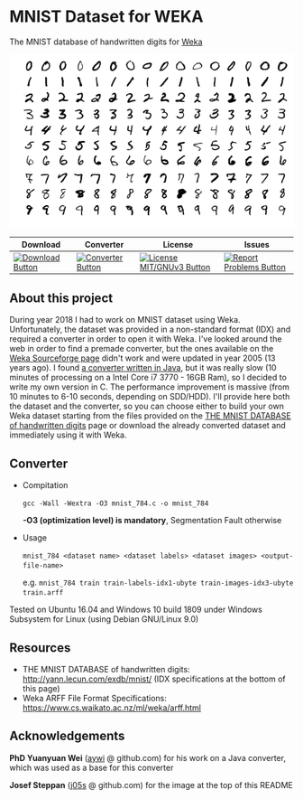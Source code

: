 # MNIST Dataset for WEKA

The MNIST database of handwritten digits for [Weka](https://www.cs.waikato.ac.nz/ml/weka/)

![MNIST image](README.md_images/MnistExamples.png)

|Download|Converter|License|Issues|
|---------|---------|---------|----------|
| [![Download Button](https://img.shields.io/badge/Version-2018--12--12-blue.svg)](https://github.com/subwave07/MNIST-Weka/releases) | [![Converter Button](https://img.shields.io/badge/Version-1.0.0-blue.svg)](https://github.com/subwave07/MNIST-Weka/blob/master/mnist_784.c) | [![License MIT/GNUv3 Button](https://img.shields.io/badge/License-MIT/GNUv3-green.svg)](https://github.com/subwave07/MNIST-Weka/blob/master/LICENSE) | [![Report Problems Button](https://img.shields.io/badge/Report-Problems-red.svg)](https://github.com/subwave07/MNIST-Weka/issues)|

## About this project
During year 2018 I had to work on MNIST dataset using Weka. Unfortunately, the dataset was provided in a non-standard format (IDX) and required a converter in order to open it with Weka. I've looked around the web in order to find a premade converter, but the ones available on the [Weka Sourceforge page](https://sourceforge.net/projects/weka/files/datasets/MNIST/) didn't work and were updated in year 2005 (13 years ago).
I found [a converter written in Java](https://github.com/aywi/hdr-mnist-weka/blob/master/src/hdr/mnist/weka/MNISTPreprocessing.java), but it was really slow (10 minutes of processing on a Intel Core i7 3770 - 16GB Ram), so I decided to write my own version in C. The performance improvement is massive (from 10 minutes to 6-10 seconds, depending on SDD/HDD).
I'll provide here both the dataset and the converter, so you can choose either to build your own Weka dataset starting from the files provided on the [THE MNIST DATABASE of handwritten digits](http://yann.lecun.com/exdb/mnist/) page or download the already converted dataset and immediately using it with Weka.

## Converter
* Compitation
  
  `gcc -Wall -Wextra -O3 mnist_784.c -o mnist_784` 

  **-O3 (optimization level) is mandatory**, Segmentation Fault otherwise 

* Usage

  `mnist_784 <dataset name> <dataset labels> <dataset images> <output-file-name>`

  e.g. `mnist_784 train train-labels-idx1-ubyte train-images-idx3-ubyte train.arff`
  
Tested on Ubuntu 16.04 and Windows 10 build 1809 under Windows Subsystem for Linux (using Debian GNU/Linux 9.0)

## Resources

* THE MNIST DATABASE of handwritten digits: http://yann.lecun.com/exdb/mnist/ (IDX specifications at the bottom of this page)
* Weka ARFF File Format Specifications: https://www.cs.waikato.ac.nz/ml/weka/arff.html

## Acknowledgements

**PhD Yuanyuan Wei** ([aywi](https://github.com/aywi) @ github.com) for his work on a Java converter, which was used as a base for this converter

**Josef Steppan** ([j05s](https://github.com/j05t) @ github.com) for the image at the top of this README
